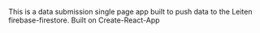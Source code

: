 This is a data submission single page app built to push data to the Leiten firebase-firestore. Built on Create-React-App

